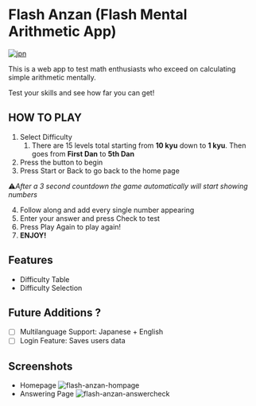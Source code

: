 # Flash Anzan (Flash Mental Arithmetic App)
[![jpn](https://img.shields.io/badge/lang-jpn-red.svg)](https://github.com/renm10/flash-anzan/blob/main/README-jp.md)

This is a web app to test math enthusiasts who exceed on calculating simple arithmetic mentally. 

Test your skills and see how far you can get!

## HOW TO PLAY
1. Select Difficulty
    1. There are 15 levels total starting from **10 kyu** down to **1 kyu**. Then goes from **First Dan** to **5th Dan**
2. Press the button to begin
3. Press Start or Back to go back to the home page

⚠️*After a *3 second* countdown the game automatically will start showing numbers*

4. Follow along and add every single number appearing
5. Enter your answer and press Check to test
6. Press Play Again to play again!
7. **ENJOY!**


## Features
* Difficulty Table
* Difficulty Selection

## Future Additions ?
- [ ] Multilanguage Support: Japanese + English
- [ ] Login Feature: Saves users data

## Screenshots
* Homepage
![flash-anzan-hompage](https://github.com/renm10/flash-anzan/assets/43124584/25e3ce16-c9e2-4627-b35b-1fcf1867ff83)
* Answering Page
![flash-anzan-answercheck](https://github.com/renm10/flash-anzan/assets/43124584/c3ec6d25-d0dc-454b-bb23-270de15f6854)
